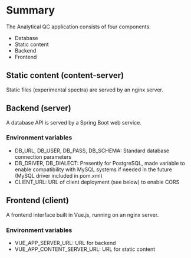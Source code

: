 # Summary

The Analytical QC application consists of four components:

- Database
- Static content
- Backend
- Frontend

## Static content (content-server)

Static files (experimental spectra) are served by an nginx server.

## Backend (server)

A database API is served by a Spring Boot web service.

### Environment variables

- DB_URL, DB_USER, DB_PASS, DB_SCHEMA: Standard database connection parameters
- DB_DRIVER, DB_DIALECT: Presently for PostgreSQL, made variable to enable compatibility with MySQL systems if needed in the future (MySQL driver included in pom.xml)
- CLIENT_URL: URL of client deployment (see below) to enable CORS

## Frontend (client)

A frontend interface built in Vue.js, running on an nginx server.

### Environment variables

- VUE_APP_SERVER_URL: URL for backend
- VUE_APP_CONTENT_SERVER_URL: URL for static content